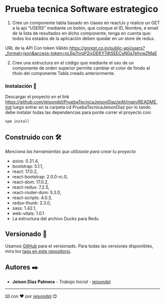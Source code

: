 # Prueba tecnica Software estrategico 

1. Cree un componente tabla basado en clases en reactJs y realice un GET a la api “USERS” mediante un botón, que coloque el ID, Nombre, e email de la lista de resultados en dicho componente, tenga en cuenta que: todos los estados de la aplicación deben quedar en un store de redux.

URL de la API Con token Válido
https://gorest.co.in/public-api/users?_format=json&access-token=nL6p7nrqP2ivDEKY7dtSEECsN0a7ehywZMaE

2. Cree una estructura en el código que mediante el uso de un componente de orden superior permite cambiar el color de fondo al título del componente Tabla creado anteriormente.

### Instalación 🔧

Descargar el proyecto en el link https://github.com/jeisondpl/PruebaTecnicaJeisonDiaz/edit/main/README.md luego entrar en la carpeta cd PruebaTecnicaJeisonDiaz por lo tando debe instalar todas las dependencias para porde correr el proyecto con:

```
npm install
```

## Construido con 🛠️

_Menciona las herramientas que utilizaste para crear tu proyecto_

* axios: 0.21.4,
* bootstrap: 5.1.1,
* react: 17.0.2,
* react-bootstrap: 2.0.0-rc.0,
* react-dom: 17.0.2,
* react-redux: 7.2.5,
* react-router-dom: 5.3.0,
* react-scripts: 4.0.3,
* redux-thunk: 2.3.0,
* sass: 1.42.1,
* web-vitals: 1.0.1
* La estructura del archivo Ducks para Redu



## Versionado 📌

Usamos [GitHub](https://github.com/) para el versionado. Para todas las versiones disponibles, mira los [tags en este repositorio](https://github.com/jeisondpl/PruebaTecnicaJeisonDiaz).

## Autores ✒️

* **Jeison Díaz Palmera** - *Trabajo Inicial* - [jeisondpl](https://github.com/jeisondpl)

---
⌨️ con ❤️ por [jeisondpl](https://github.com/jeisondpl) 😊
